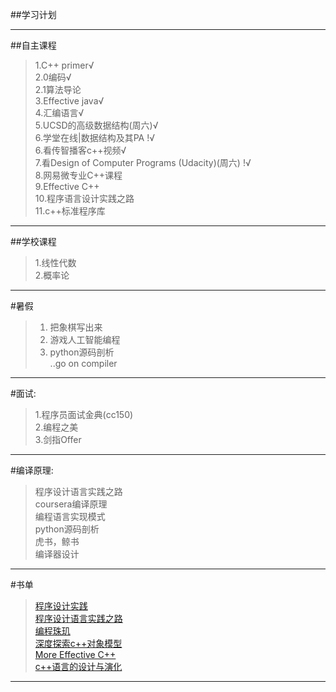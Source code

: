 ##学习计划

----

##自主课程

>1.C++ primer√<br>
>2.0编码√<br>
>2.1算法导论<br>
>3.Effective java√<br>
>4.汇编语言√<br>
>5.UCSD的高级数据结构(周六)√<br>
>6.学堂在线|数据结构及其PA !√<br>
>6.看传智播客c++视频√<br>
>7.看Design of Computer Programs (Udacity)(周六) !√<br>
>8.网易微专业C++课程<br>
>9.Effective C++<br>
>10.程序语言设计实践之路<br>
>11.c++标准程序库

-----

##学校课程
>1.线性代数<br>
>2.概率论<br>

-----

#暑假
>1. 把象棋写出来<br>
>2. 游戏人工智能编程<br>
>3. python源码剖析<br>
>..go on compiler

----

#面试:
>1.程序员面试金典(cc150)<br>
>2.编程之美<br>
>3.剑指Offer<br>

----

#编译原理:
>程序设计语言实践之路<br>
>coursera编译原理<br>
>编程语言实现模式<br>
>python源码剖析<br>
>虎书，鲸书<br>
>编译器设计

----

#书单
>[程序设计实践](https://book.douban.com/subject/1173548/) <br>
>[程序设计语言实践之路](https://book.douban.com/subject/2152385/)<br>
>[编程珠玑](https://book.douban.com/subject/1096216//book.douban.com/subject/3227098/)<br>
>[深度探索c++对象模型](https://book.douban.com/subject/1091086/)<br>
>[More Effective C++](https://book.douban.com/subject/5908727/)<br>
>[c++语言的设计与演化](https://book.douban.com/subject/1096216/)<br>

----

